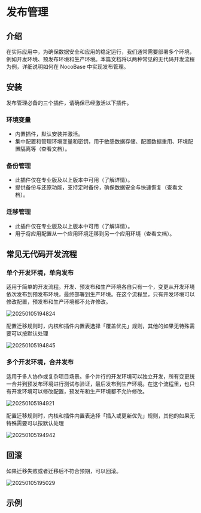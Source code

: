 # 发布管理

## 介绍

在实际应用中，为确保数据安全和应用的稳定运行，我们通常需要部署多个环境，例如开发环境、预发布环境和生产环境。本篇文档将以两种常见的无代码开发流程为例，详细说明如何在 NocoBase 中实现发布管理。

## 安装

发布管理必备的三个插件，请确保已经激活以下插件。

### 环境变量

- 内置插件，默认安装并激活。
- 集中配置和管理环境变量和密钥，用于敏感数据存储、配置数据重用、环境配置隔离等（查看文档）。

### 备份管理

- 此插件仅在专业版及以上版本中可用（了解详情）。
- 提供备份与还原功能，支持定时备份，确保数据安全与快速恢复（查看文档）。

### 迁移管理

- 此插件仅在专业版及以上版本中可用（了解详情）。
- 用于将应用配置从一个应用环境迁移到另一个应用环境（查看文档）。

## 常见无代码开发流程

### 单个开发环境，单向发布

适用于简单的开发流程。开发、预发布和生产环境各自只有一个，变更从开发环境依次发布到预发布环境，最终部署到生产环境。在这个流程里，只有开发环境可以修改配置，预发布和生产环境都不允许修改。

![20250105194824](https://static-docs.nocobase.com/20250105194824.png)

配置迁移规则时，内核和插件内置表选择「覆盖优先」规则，其他的如果无特殊需要可以按默认处理

![20250105194845](https://static-docs.nocobase.com/20250105194845.png)

### 多个开发环境，合并发布

适用于多人协作或复杂项目场景。多个并行的开发环境可以独立开发，所有变更统一合并到预发布环境进行测试与验证，最后发布到生产环境。在这个流程里，也只有开发环境可以修改配置，预发布和生产环境都不允许修改。

![20250105194921](https://static-docs.nocobase.com/20250105194921.png)

配置迁移规则时，内核和插件内置表选择「插入或更新优先」规则，其他的如果无特殊需要可以按默认处理

![20250105194942](https://static-docs.nocobase.com/20250105194942.png)

## 回滚

如果迁移失败或者迁移后不符合预期，可以回滚。

![20250105195029](https://static-docs.nocobase.com/20250105195029.png)

## 示例

